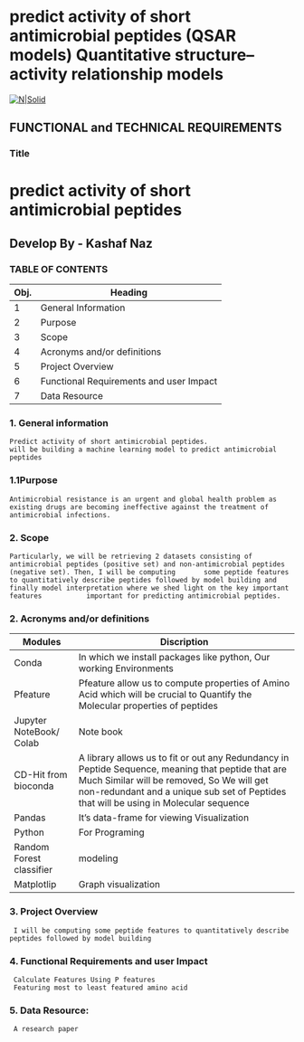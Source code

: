 # predict activity of short antimicrobial peptides (QSAR models) Quantitative structure–activity relationship models 
[![N|Solid](https://uploads-ssl.webflow.com/5ff6c1dbc139fb9bf9f6a511/6089ced541a4550bbc1e1a65_Dev__1_-removebg-preview.png)](https://uploads-ssl.webflow.com/5ff6c1dbc139fb9bf9f6a511/6089ced541a4550bbc1e1a65_Dev__1_-removebg-preview.png)


## **FUNCTIONAL and TECHNICAL REQUIREMENTS**


### **Title**


# predict activity of short antimicrobial peptides

## Develop By -  Kashaf Naz





### __TABLE OF CONTENTS__

**Obj.**	|**Heading**
-----------|---------------------------------------
1|	General Information 	
2|	Purpose	
3|	Scope	
4|	Acronyms and/or definitions	
5|	Project Overview	
6|	Functional Requirements and user Impact	
7|	Data Resource	




### 1. **General information**
    Predict activity of short antimicrobial peptides.
    will be building a machine learning model to predict antimicrobial peptides
	
### **1.1Purpose**
    Antimicrobial resistance is an urgent and global health problem as existing drugs are becoming ineffective against the treatment of antimicrobial infections.
    
    
  ### 2. **Scope**
    Particularly, we will be retrieving 2 datasets consisting of antimicrobial peptides (positive set) and non-antimicrobial peptides (negative set). Then, I will be computing       some peptide features to quantitatively describe peptides followed by model building and finally model interpretation where we shed light on the key important features           important for predicting antimicrobial peptides.
    
    
    
### 2.  **Acronyms and/or definitions**

Modules      |  Discription
-------------|------------------------------------------------
 Conda	       |In which we install packages like python, Our working Environments
Pfeature      |Pfeature allow us to compute properties of Amino Acid which will be crucial to Quantify the Molecular properties of peptides 
Jupyter NoteBook/ Colab	|  Note book
CD-Hit from bioconda	|A library allows us to fit or out any Redundancy in Peptide Sequence, meaning that peptide that are Much Similar will be removed, So We will get non-redundant and a unique sub set of Peptides that will be using in Molecular sequence
Pandas	|It’s data-frame for viewing Visualization
Python	|For Programing
Random Forest classifier|	modeling
Matplotlip|	Graph visualization




### 3.  **Project Overview**
     I will be computing some peptide features to quantitatively describe peptides followed by model building
     
     
### **4.  Functional Requirements and user Impact**
     Calculate Features Using P features
     Featuring most to least featured amino acid
     
     
### **5. Data Resource:**
     A research paper





